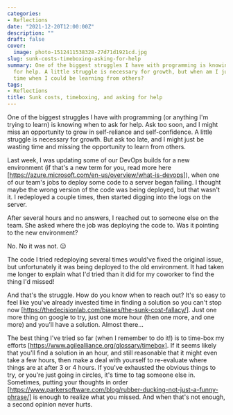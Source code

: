 ```yaml
---
categories:
- Reflections
date: "2021-12-20T12:00:00Z"
description: ""
draft: false
cover:
  image: photo-1512411538328-27d71d1921cd.jpg
slug: sunk-costs-timeboxing-asking-for-help
summary: One of the biggest struggles I have with programming is knowing when to ask
  for help. A little struggle is necessary for growth, but when am I just wasting
  time when I could be learning from others?
tags:
- Reflections
title: Sunk costs, timeboxing, and asking for help
---
```



One of the biggest struggles I have with programming (or anything I'm trying to
learn) is knowing when to ask for help. Ask too soon, and I might miss an
opportunity to grow in self-reliance and self-confidence. A little struggle is
necessary for growth. But ask too late, and I might just be wasting time and
missing the opportunity to learn from others.

Last week, I was updating some of our DevOps builds for a new environment (if
that's a new term for you, read more here
[https://azure.microsoft.com/en-us/overview/what-is-devops]), when one of our
team's jobs to deploy some code to a server began failing. I thought maybe the
wrong version of the code was being deployed, but that wasn't it. I redeployed a
couple times, then started digging into the logs on the server.

After several hours and no answers, I reached out to someone else on the team.
She asked where the job was deploying the code to. Was it pointing to the new
environment?

No. No it was not. 😐

The code I tried redeploying several times would've fixed the original issue,
but unfortunately it was being deployed to the old environment. It had taken me
longer to explain what I'd tried than it did for my coworker to find the thing
I'd missed!

And that's the struggle. How do you know when to reach out? It's so easy to feel
like you've already invested time in finding a solution so you can't stop now
[https://thedecisionlab.com/biases/the-sunk-cost-fallacy/]. Just one more thing
on google to try, just one more hour (then one more, and one more) and you'll
have a solution. Almost there...

The best thing I've tried so far (when I remember to do it!) is to time-box my
efforts [https://www.agilealliance.org/glossary/timebox]. If it seems likely
that you'll find a solution in an hour, and still reasonable that it might even
take a few hours, then make a deal with yourself to re-evaluate where things are
at after 3 or 4 hours. If you've exhausted the obvious things to try, or you're
just going in circles, it's time to tag someone else in. Sometimes, putting
your
thoughts in order
[https://www.parkersoftware.com/blog/rubber-ducking-not-just-a-funny-phrase/] is
enough to realize what you missed. And when that's not enough, a second opinion
never hurts.
